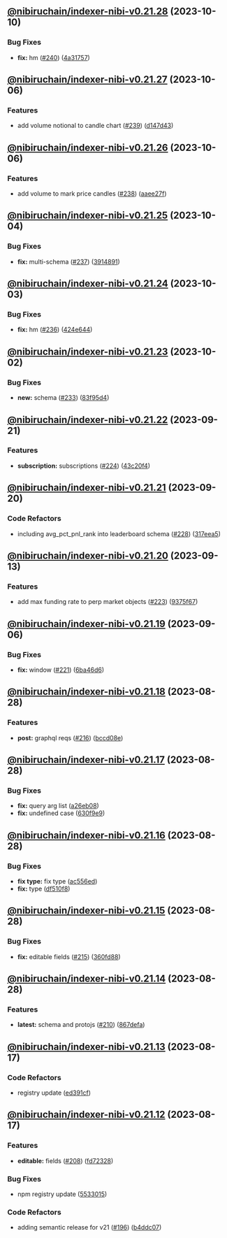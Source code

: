## [@nibiruchain/indexer-nibi-v0.21.28](https://github.com/NibiruChain/ts-sdk/compare/@nibiruchain/indexer-nibi-v0.21.27...@nibiruchain/indexer-nibi-v0.21.28) (2023-10-10)

### Bug Fixes

- **fix:** hm ([#240](https://github.com/NibiruChain/ts-sdk/issues/240)) ([4a31757](https://github.com/NibiruChain/ts-sdk/commit/4a317575e33d34008d443c7240a6d9f5527247b5))

## [@nibiruchain/indexer-nibi-v0.21.27](https://github.com/NibiruChain/ts-sdk/compare/@nibiruchain/indexer-nibi-v0.21.26...@nibiruchain/indexer-nibi-v0.21.27) (2023-10-06)

### Features

- add volume notional to candle chart ([#239](https://github.com/NibiruChain/ts-sdk/issues/239)) ([d147d43](https://github.com/NibiruChain/ts-sdk/commit/d147d43a5d7b569197b9ae944c83b0dd58bc77e2))

## [@nibiruchain/indexer-nibi-v0.21.26](https://github.com/NibiruChain/ts-sdk/compare/@nibiruchain/indexer-nibi-v0.21.25...@nibiruchain/indexer-nibi-v0.21.26) (2023-10-06)

### Features

- add volume to mark price candles ([#238](https://github.com/NibiruChain/ts-sdk/issues/238)) ([aaee27f](https://github.com/NibiruChain/ts-sdk/commit/aaee27f655ad1bb88d4121a691211dd0335f96a5))

## [@nibiruchain/indexer-nibi-v0.21.25](https://github.com/NibiruChain/ts-sdk/compare/@nibiruchain/indexer-nibi-v0.21.24...@nibiruchain/indexer-nibi-v0.21.25) (2023-10-04)

### Bug Fixes

- **fix:** multi-schema ([#237](https://github.com/NibiruChain/ts-sdk/issues/237)) ([3914891](https://github.com/NibiruChain/ts-sdk/commit/391489184bd1704442a03c6c6220df0c679caedf))

## [@nibiruchain/indexer-nibi-v0.21.24](https://github.com/NibiruChain/ts-sdk/compare/@nibiruchain/indexer-nibi-v0.21.23...@nibiruchain/indexer-nibi-v0.21.24) (2023-10-03)

### Bug Fixes

- **fix:** hm ([#236](https://github.com/NibiruChain/ts-sdk/issues/236)) ([424e644](https://github.com/NibiruChain/ts-sdk/commit/424e64466ea1c5b6fb7c6b9c17f7f6f2877a8a97))

## [@nibiruchain/indexer-nibi-v0.21.23](https://github.com/NibiruChain/ts-sdk/compare/@nibiruchain/indexer-nibi-v0.21.22...@nibiruchain/indexer-nibi-v0.21.23) (2023-10-02)

### Bug Fixes

- **new:** schema ([#233](https://github.com/NibiruChain/ts-sdk/issues/233)) ([83f95d4](https://github.com/NibiruChain/ts-sdk/commit/83f95d453cca81d325258248beb163a0a513ba4c))

## [@nibiruchain/indexer-nibi-v0.21.22](https://github.com/NibiruChain/ts-sdk/compare/@nibiruchain/indexer-nibi-v0.21.21...@nibiruchain/indexer-nibi-v0.21.22) (2023-09-21)

### Features

- **subscription:** subscriptions ([#224](https://github.com/NibiruChain/ts-sdk/issues/224)) ([43c20f4](https://github.com/NibiruChain/ts-sdk/commit/43c20f45f112661e0740833e9fc059670aa0e6f6))

## [@nibiruchain/indexer-nibi-v0.21.21](https://github.com/NibiruChain/ts-sdk/compare/@nibiruchain/indexer-nibi-v0.21.20...@nibiruchain/indexer-nibi-v0.21.21) (2023-09-20)

### Code Refactors

- including avg_pct_pnl_rank into leaderboard schema ([#228](https://github.com/NibiruChain/ts-sdk/issues/228)) ([317eea5](https://github.com/NibiruChain/ts-sdk/commit/317eea51ae68ce322f6c2dc9ab487442ee3c2539))

## [@nibiruchain/indexer-nibi-v0.21.20](https://github.com/NibiruChain/ts-sdk/compare/@nibiruchain/indexer-nibi-v0.21.19...@nibiruchain/indexer-nibi-v0.21.20) (2023-09-13)

### Features

- add max funding rate to perp market objects ([#223](https://github.com/NibiruChain/ts-sdk/issues/223)) ([9375f67](https://github.com/NibiruChain/ts-sdk/commit/9375f67c0787f8bb1cfc13aee4ffd5e852cfa1fa))

## [@nibiruchain/indexer-nibi-v0.21.19](https://github.com/NibiruChain/ts-sdk/compare/@nibiruchain/indexer-nibi-v0.21.18...@nibiruchain/indexer-nibi-v0.21.19) (2023-09-06)

### Bug Fixes

- **fix:** window ([#221](https://github.com/NibiruChain/ts-sdk/issues/221)) ([6ba46d6](https://github.com/NibiruChain/ts-sdk/commit/6ba46d6fdac7effc00fec364ced60a1f5fdc130b))

## [@nibiruchain/indexer-nibi-v0.21.18](https://github.com/NibiruChain/ts-sdk/compare/@nibiruchain/indexer-nibi-v0.21.17...@nibiruchain/indexer-nibi-v0.21.18) (2023-08-28)

### Features

- **post:** graphql reqs ([#216](https://github.com/NibiruChain/ts-sdk/issues/216)) ([bccd08e](https://github.com/NibiruChain/ts-sdk/commit/bccd08ecd24b21847ac3adbba234fadcdfd371db))

## [@nibiruchain/indexer-nibi-v0.21.17](https://github.com/NibiruChain/ts-sdk/compare/@nibiruchain/indexer-nibi-v0.21.16...@nibiruchain/indexer-nibi-v0.21.17) (2023-08-28)

### Bug Fixes

- **fix:** query arg list ([a26eb08](https://github.com/NibiruChain/ts-sdk/commit/a26eb08b6f3705921e4a7695ada91d19015c3530))
- **fix:** undefined case ([630f9e9](https://github.com/NibiruChain/ts-sdk/commit/630f9e90e558bbcd66897649a5cc1f09dec9d2ad))

## [@nibiruchain/indexer-nibi-v0.21.16](https://github.com/NibiruChain/ts-sdk/compare/@nibiruchain/indexer-nibi-v0.21.15...@nibiruchain/indexer-nibi-v0.21.16) (2023-08-28)

### Bug Fixes

- **fix type:** fix type ([ac556ed](https://github.com/NibiruChain/ts-sdk/commit/ac556ed576ad70f4379723883a87bd3960fccfbe))
- **fix:** type ([df510f8](https://github.com/NibiruChain/ts-sdk/commit/df510f85c37f2639a58941118f247aee2568f249))

## [@nibiruchain/indexer-nibi-v0.21.15](https://github.com/NibiruChain/ts-sdk/compare/@nibiruchain/indexer-nibi-v0.21.14...@nibiruchain/indexer-nibi-v0.21.15) (2023-08-28)

### Bug Fixes

- **fix:** editable fields ([#215](https://github.com/NibiruChain/ts-sdk/issues/215)) ([360fd88](https://github.com/NibiruChain/ts-sdk/commit/360fd88c3f613fe7be17666fbdb1cddb339af487))

## [@nibiruchain/indexer-nibi-v0.21.14](https://github.com/NibiruChain/ts-sdk/compare/@nibiruchain/indexer-nibi-v0.21.13...@nibiruchain/indexer-nibi-v0.21.14) (2023-08-28)

### Features

- **latest:** schema and protojs ([#210](https://github.com/NibiruChain/ts-sdk/issues/210)) ([867defa](https://github.com/NibiruChain/ts-sdk/commit/867defa0a68724ca7276ba315e3c118d3f0efc11))

## [@nibiruchain/indexer-nibi-v0.21.13](https://github.com/NibiruChain/ts-sdk/compare/@nibiruchain/indexer-nibi-v0.21.12...@nibiruchain/indexer-nibi-v0.21.13) (2023-08-17)

### Code Refactors

- registry update ([ed391cf](https://github.com/NibiruChain/ts-sdk/commit/ed391cf6cd2e097c55d88ce235d0308ac8685d4f))

## [@nibiruchain/indexer-nibi-v0.21.12](https://github.com/NibiruChain/ts-sdk/compare/@nibiruchain/indexer-nibi-v0.21.11...@nibiruchain/indexer-nibi-v0.21.12) (2023-08-17)

### Features

- **editable:** fields ([#208](https://github.com/NibiruChain/ts-sdk/issues/208)) ([fd72328](https://github.com/NibiruChain/ts-sdk/commit/fd723280c8f866d93a8f1ac1bf5044ac059ceb02))

### Bug Fixes

- npm registry update ([5533015](https://github.com/NibiruChain/ts-sdk/commit/55330150f5bf75fb6863da4e8eccd79e49893bb8))

### Code Refactors

- adding semantic release for v21 ([#196](https://github.com/NibiruChain/ts-sdk/issues/196)) ([b4ddc07](https://github.com/NibiruChain/ts-sdk/commit/b4ddc078042322610c6d1006edd758d84dedf7b8))
